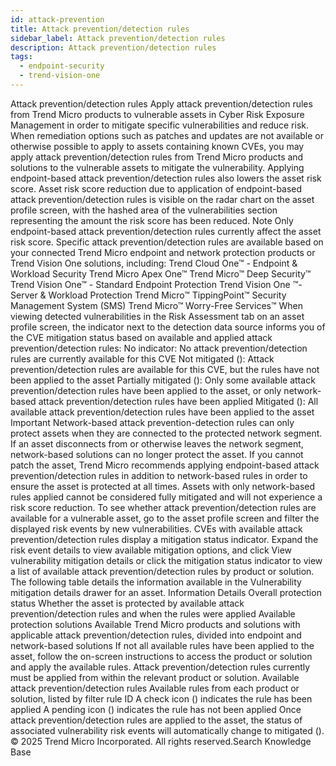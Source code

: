 ```yaml
---
id: attack-prevention
title: Attack prevention/detection rules
sidebar_label: Attack prevention/detection rules
description: Attack prevention/detection rules
tags:
  - endpoint-security
  - trend-vision-one
---
```


 Attack prevention/detection rules Apply attack prevention/detection rules from Trend Micro products to vulnerable assets in Cyber Risk Exposure Management in order to mitigate specific vulnerabilities and reduce risk. When remediation options such as patches and updates are not available or otherwise possible to apply to assets containing known CVEs, you may apply attack prevention/detection rules from Trend Micro products and solutions to the vulnerable assets to mitigate the vulnerability. Applying endpoint-based attack prevention/detection rules also lowers the asset risk score. Asset risk score reduction due to application of endpoint-based attack prevention/detection rules is visible on the radar chart on the asset profile screen, with the hashed area of the vulnerabilities section representing the amount the risk score has been reduced. Note Only endpoint-based attack prevention/detection rules currently affect the asset risk score. Specific attack prevention/detection rules are available based on your connected Trend Micro endpoint and network protection products or Trend Vision One solutions, including: Trend Cloud One™ - Endpoint & Workload Security Trend Micro Apex One™ Trend Micro™ Deep Security™ Trend Vision One™ - Standard Endpoint Protection Trend Vision One ™- Server & Workload Protection Trend Micro™ TippingPoint™ Security Management System (SMS) Trend Micro™ Worry-Free Services™ When viewing detected vulnerabilities in the Risk Assessment tab on an asset profile screen, the indicator next to the detection data source informs you of the CVE mitigation status based on available and applied attack prevention/detection rules: No indicator: No attack prevention/detection rules are currently available for this CVE Not mitigated (): Attack prevention/detection rules are available for this CVE, but the rules have not been applied to the asset Partially mitigated (): Only some available attack prevention/detection rules have been applied to the asset, or only network-based attack prevention/detection rules have been applied Mitigated (): All available attack prevention/detection rules have been applied to the asset Important Network-based attack prevention-detection rules can only protect assets when they are connected to the protected network segment. If an asset disconnects from or otherwise leaves the network segment, network-based solutions can no longer protect the asset. If you cannot patch the asset, Trend Micro recommends applying endpoint-based attack prevention/detection rules in addition to network-based rules in order to ensure the asset is protected at all times. Assets with only network-based rules applied cannot be considered fully mitigated and will not experience a risk score reduction. To see whether attack prevention/detection rules are available for a vulnerable asset, go to the asset profile screen and filter the displayed risk events by new vulnerabilities. CVEs with available attack prevention/detection rules display a mitigation status indicator. Expand the risk event details to view available mitigation options, and click View vulnerability mitigation details or click the mitigation status indicator to view a list of available attack prevention/detection rules by product or solution. The following table details the information available in the Vulnerability mitigation details drawer for an asset. Information Details Overall protection status Whether the asset is protected by available attack prevention/detection rules and when the rules were applied Available protection solutions Available Trend Micro products and solutions with applicable attack prevention/detection rules, divided into endpoint and network-based solutions If not all available rules have been applied to the asset, follow the on-screen instructions to access the product or solution and apply the available rules. Attack prevention/detection rules currently must be applied from within the relevant product or solution. Available attack prevention/detection rules Available rules from each product or solution, listed by filter rule ID A check icon () indicates the rule has been applied A pending icon () indicates the rule has not been applied Once attack prevention/detection rules are applied to the asset, the status of associated vulnerability risk events will automatically change to mitigated (). © 2025 Trend Micro Incorporated. All rights reserved.Search Knowledge Base